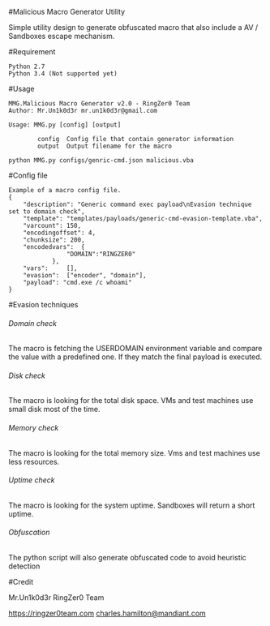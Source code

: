 #Malicious Macro Generator Utility

Simple utility design to generate obfuscated macro that also include a AV / Sandboxes escape mechanism.

#Requirement
```
Python 2.7
Python 3.4 (Not supported yet)
```

#Usage
```
MMG.Malicious Macro Generator v2.0 - RingZer0 Team
Author: Mr.Un1k0d3r mr.un1k0d3r@gmail.com

Usage: MMG.py [config] [output]

        config  Config file that contain generator information
        output  Output filename for the macro
        
python MMG.py configs/genric-cmd.json malicious.vba
```

#Config file
```
Example of a macro config file.
{
	"description": "Generic command exec payload\nEvasion technique set to domain check",
	"template": "templates/payloads/generic-cmd-evasion-template.vba",
	"varcount": 150,
	"encodingoffset": 4,
	"chunksize": 200,
	"encodedvars": 	{
				"DOMAIN":"RINGZER0"
			},
	"vars": 	[],
	"evasion": 	["encoder", "domain"],
	"payload": "cmd.exe /c whoami"
}
```

#Evasion techniques

###### Domain check

The macro is fetching the USERDOMAIN environment variable and compare the value with a predefined one. If they match the final payload is executed.

###### Disk check

The macro is looking for the total disk space. VMs and test machines use small disk most of the time. 

###### Memory check

The macro is looking for the total memory size. Vms and test machines use less resources.

######  Uptime check

The macro is looking for the system uptime. Sandboxes will return a short uptime.

###### Obfuscation 

The python script will also generate obfuscated code to avoid heuristic detection


#Credit

Mr.Un1k0d3r RingZer0 Team

https://ringzer0team.com
charles.hamilton@mandiant.com

